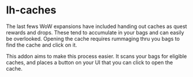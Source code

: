 # lh-caches

The last fews WoW expansions have included handing out caches as quest rewards and drops. These tend to accumulate in your bags and can easily be overlooked. Opening the cache requires rummaging thru you bags to find the cache and click on it.

This addon aims to make this process easier. It scans your bags for eligible caches, and places a button on your UI that you can click to open the cache.



